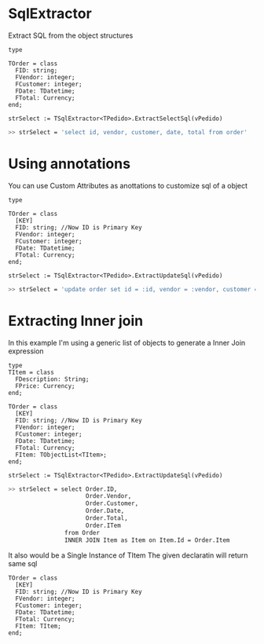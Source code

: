 # SqlExtractor
Extract SQL from the object structures

```delphi
type

TOrder = class
  FID: string;
  FVendor: integer;
  FCustomer: integer;
  FDate: TDatetime;
  FTotal: Currency;
end;

strSelect := TSqlExtractor<TPedido>.ExtractSelectSql(vPedido)
```
```bash
>> strSelect = 'select id, vendor, customer, date, total from order'
```
# Using annotations
You can use Custom Attributes as anottations to customize sql of a object

```delphi
type

TOrder = class
  [KEY]
  FID: string; //Now ID is Primary Key
  FVendor: integer;
  FCustomer: integer;
  FDate: TDatetime;
  FTotal: Currency;
end;

strSelect := TSqlExtractor<TPedido>.ExtractUpdateSql(vPedido)
```
```bash
>> strSelect = 'update order set id = :id, vendor = :vendor, customer = :customer, date=:date, total=:total where ID = :id'
```
# Extracting Inner join

In this example I'm using a generic list of objects to generate a Inner Join expression
```delphi
type
TItem = class
  FDescription: String;
  FPrice: Currency;
end;

TOrder = class
  [KEY]
  FID: string; //Now ID is Primary Key
  FVendor: integer;
  FCustomer: integer;
  FDate: TDatetime;
  FTotal: Currency;
  FItem: TObjectList<TItem>;
end;

strSelect := TSqlExtractor<TPedido>.ExtractUpdateSql(vPedido)
```
```bash
>> strSelect = select Order.ID, 
                      Order.Vendor,
                      Order.Customer,
                      Order.Date,
                      Order.Total,
                      Order.ITem  
                from Order 
                INNER JOIN Item as Item on Item.Id = Order.Item
```

It also would be a Single Instance of TItem
The given declaratin will return same sql 
```delphi
TOrder = class
  [KEY]
  FID: string; //Now ID is Primary Key
  FVendor: integer;
  FCustomer: integer;
  FDate: TDatetime;
  FTotal: Currency;
  FItem: TItem;
end;
```

